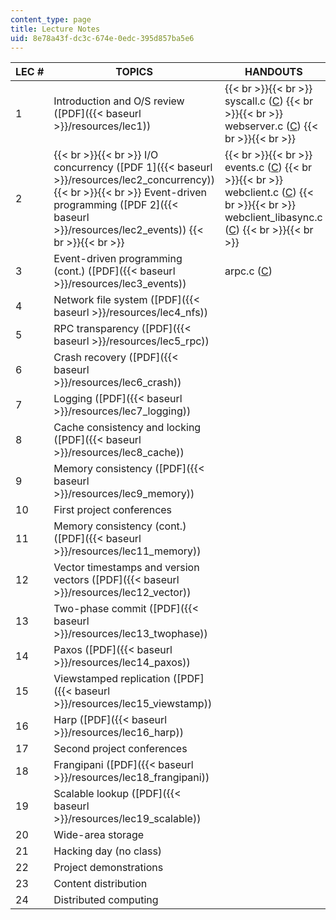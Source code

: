 ```yaml
---
content_type: page
title: Lecture Notes
uid: 8e78a43f-dc3c-674e-0edc-395d857ba5e6
---
```


| LEC # | TOPICS | HANDOUTS |
| --- | --- | --- |
| 1 | Introduction and O/S review ([PDF]({{< baseurl >}}/resources/lec1)) |  {{< br >}}{{< br >}} syscall.c ([C](/courses/electrical-engineering-and-computer-science/6-824-distributed-computer-systems-engineering-spring-2006/lecture-notes/syscall.c)) {{< br >}}{{< br >}} webserver.c ([C](/courses/electrical-engineering-and-computer-science/6-824-distributed-computer-systems-engineering-spring-2006/lecture-notes/webserver.c)) {{< br >}}{{< br >}}  |
| 2 |  {{< br >}}{{< br >}} I/O concurrency ([PDF 1]({{< baseurl >}}/resources/lec2_concurrency)) {{< br >}}{{< br >}} Event-driven programming ([PDF 2]({{< baseurl >}}/resources/lec2_events)) {{< br >}}{{< br >}}  |  {{< br >}}{{< br >}} events.c ([C](/courses/electrical-engineering-and-computer-science/6-824-distributed-computer-systems-engineering-spring-2006/lecture-notes/events.c)) {{< br >}}{{< br >}} webclient.c ([C](/courses/electrical-engineering-and-computer-science/6-824-distributed-computer-systems-engineering-spring-2006/lecture-notes/webclient.c)) {{< br >}}{{< br >}} webclient\_libasync.c ([C](/courses/electrical-engineering-and-computer-science/6-824-distributed-computer-systems-engineering-spring-2006/lecture-notes/webclient_libasync.c)) {{< br >}}{{< br >}}  |
| 3 | Event-driven programming (cont.) ([PDF]({{< baseurl >}}/resources/lec3_events)) | arpc.c ([C](/courses/electrical-engineering-and-computer-science/6-824-distributed-computer-systems-engineering-spring-2006/lecture-notes/arpc.c)) |
| 4 | Network file system ([PDF]({{< baseurl >}}/resources/lec4_nfs)) | &nbsp; |
| 5 | RPC transparency ([PDF]({{< baseurl >}}/resources/lec5_rpc)) | &nbsp; |
| 6 | Crash recovery ([PDF]({{< baseurl >}}/resources/lec6_crash)) | &nbsp; |
| 7 | Logging ([PDF]({{< baseurl >}}/resources/lec7_logging)) | &nbsp; |
| 8 | Cache consistency and locking ([PDF]({{< baseurl >}}/resources/lec8_cache)) | &nbsp; |
| 9 | Memory consistency ([PDF]({{< baseurl >}}/resources/lec9_memory)) | &nbsp; |
| 10 | First project conferences | &nbsp; |
| 11 | Memory consistency (cont.) ([PDF]({{< baseurl >}}/resources/lec11_memory)) | &nbsp; |
| 12 | Vector timestamps and version vectors ([PDF]({{< baseurl >}}/resources/lec12_vector)) | &nbsp; |
| 13 | Two-phase commit ([PDF]({{< baseurl >}}/resources/lec13_twophase)) | &nbsp; |
| 14 | Paxos ([PDF]({{< baseurl >}}/resources/lec14_paxos)) | &nbsp; |
| 15 | Viewstamped replication ([PDF]({{< baseurl >}}/resources/lec15_viewstamp)) | &nbsp; |
| 16 | Harp ([PDF]({{< baseurl >}}/resources/lec16_harp)) | &nbsp; |
| 17 | Second project conferences | &nbsp; |
| 18 | Frangipani ([PDF]({{< baseurl >}}/resources/lec18_frangipani)) | &nbsp; |
| 19 | Scalable lookup ([PDF]({{< baseurl >}}/resources/lec19_scalable)) | &nbsp; |
| 20 | Wide-area storage | &nbsp; |
| 21 | Hacking day (no class) | &nbsp; |
| 22 | Project demonstrations | &nbsp; |
| 23 | Content distribution | &nbsp; |
| 24 | Distributed computing |